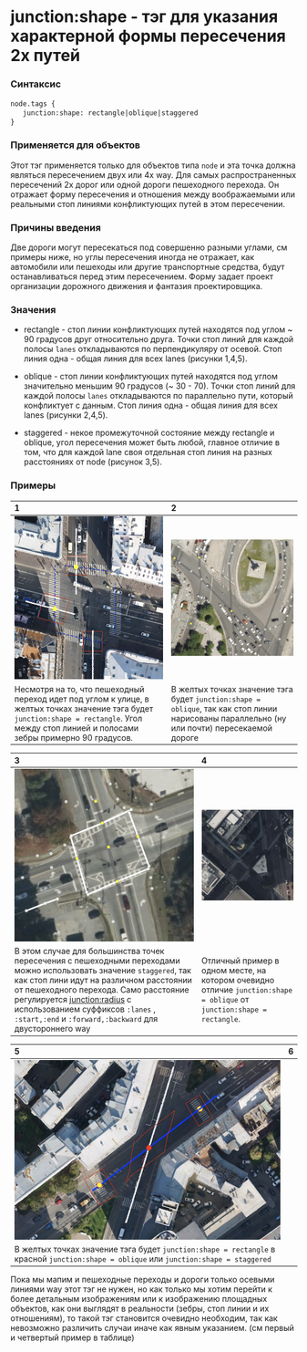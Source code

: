 # junction:shape - тэг для указания характерной формы пересечения 2х путей


### Синтаксис
```
node.tags {
   junction:shape: rectangle|oblique|staggered
}
```
 
### Применяется для объектов

Этот тэг применяется только для объектов типа  `node` и эта точка должна являться пересечением двух или 4х way.
Для самых распространенных пересечений 2х дорог или одной дороги пешеходного перехода.
Он отражает форму пересечения и отношения между воображаемыми или реальными стоп линиями конфликтующих путей в этом пересечении.

### Причины введения
Две дороги могут пересекаться под совершенно разными углами, см примеры ниже, но углы пересечения иногда
не отражает, как автомобили или пешеходы или другие транспортные средства, будут останавливаться перед этим пересечением. 
Форму задает проект организации дорожного движения и фантазия проектировщика.

### Значения
- rectangle - стоп линии конфликтующих путей находятся под углом ~ 90 градусов друг относительно друга. 
Точки стоп линий для каждой полосы `lanes` откладываются по перпендикуляру от осевой. 
Стоп линия одна - общая линия для всех lanes (рисунки 1,4,5).  

- oblique - стоп линии конфликтующих путей находятся под углом значительно меньшим 90 градусов (~ 30 - 70). 
Точки стоп линий для каждой полосы `lanes` откладываются по параллельно пути, который конфликтует с данным. 
Стоп линия одна - общая линия для всех lanes  (рисунки 2,4,5).

- staggered - некое промежуточной состояние между rectangle и oblique, угол пересечения может быть любой, главное отличие
в том, что для каждой lane своя отдельная стоп линия на разных расстояниях от node (рисунок 3,5).


### Примеры
| 1 | 2 | 
| :------- | :------ |
|![image info](./img/junction:shape-img2.png)|![image info](./img/junction:shape-img4.png)| 
| Несмотря на то, что пешеходный переход идет под углом к улице, в желтых точках значение тэга будет `junction:shape = rectangle`. Угол между стоп линией и полосами зебры примерно 90 градусов. | В желтых точках значение  тэга будет  `junction:shape = oblique`, так как стоп линии нарисованы параллельно (ну или почти) пересекаемой дороге  | 


| 3 | 4 |
| :------- | :------ |
|![image info](./img/junction:shape-img5.png)| ![image info](./img/junction:shape-img7.png) | 
| В этом случае для большинства точек пересечения с пешеходными переходами можно использовать значение `staggered`, так как стоп лини идут на различном расстоянии от пешеходного перехода. Само расстояние регулируется [junction:radius](./node.tags.junction:radius.md) с использованием суффиксов `:lanes` , `:start,:end` и `:forward,:backward` для двустороннего way | Отличный пример в одном месте, на котором очевидно отличие  `junction:shape = oblique` от `junction:shape = rectangle`.  | 


| 5 | 6 |
| :------- | :------ |
|![image info](./img/junction:shape-img3.png)||
|В желтых точках значение  тэга будет `junction:shape = rectangle` в красной `junction:shape = oblique` или `junction:shape = staggered`|| 
 
Пока мы мапим и пешеходные переходы и дороги только осевыми линиями way этот тэг не нужен, 
но как только мы хотим перейти к более детальным изображениям
или к изображению площадных объектов, как они выглядят в реальности (зебры, стоп линии и их отношениям), 
то такой тэг становится очевидно необходим, так как невозможно различить случаи иначе как явным указанием.
(см первый и четвертый пример в таблице)